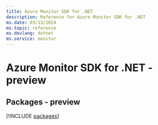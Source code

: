 ```yaml
---
title: Azure Monitor SDK for .NET
description: Reference for Azure Monitor SDK for .NET
ms.date: 03/13/2024
ms.topic: reference
ms.devlang: dotnet
ms.service: monitor
---
```

# Azure Monitor SDK for .NET - preview
## Packages - preview
[!INCLUDE [packages](monitor-index.md)]